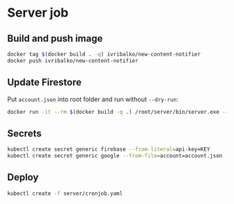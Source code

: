 # Server job

## Build and push image

```bash
docker tag $(docker build . -q) ivribalko/new-content-notifier
docker push ivribalko/new-content-notifier
```

## Update Firestore

Put `account.json` into root folder and run without `--dry-run`:

```bash
docker run -it --rm $(docker build -q .) /root/server/bin/server.exe --dry-run --no-notify --google-acc $(cat account.json | tr -d '[:space:]') --firebase-web-key KEY
```

## Secrets

```bash
kubectl create secret generic firebase --from-literal=api-key=KEY
kubectl create secret generic google --from-file=account=account.json
```

## Deploy

```bash
kubectl create -f server/cronjob.yaml
```

